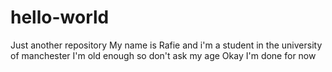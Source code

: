 # hello-world
Just another repository
My name is Rafie and i'm a student in the university of manchester
I'm old enough so don't ask my age
Okay I'm done for now
